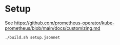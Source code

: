 # Setup
See https://github.com/prometheus-operator/kube-prometheus/blob/main/docs/customizing.md

```
./build.sh setup.jsonnet
```
